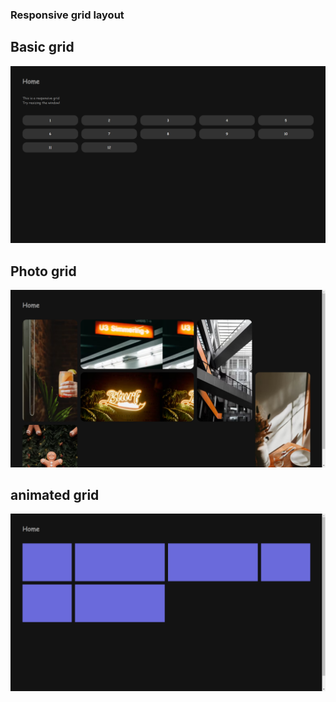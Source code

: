 ### Responsive grid layout
## Basic grid
![alt text](https://github.com/Prathamesh942/cssMastery/blob/main/Screenshot%202023-12-11%20115158.png?raw=true)
## Photo grid
![alt text](https://github.com/Prathamesh942/cssMastery/blob/main/Screenshot%202023-12-11%20115208.png?raw=true)
## animated grid
![alt text](https://github.com/Prathamesh942/cssMastery/blob/main/Screenshot%202023-12-11%20115221.png?raw=true)
